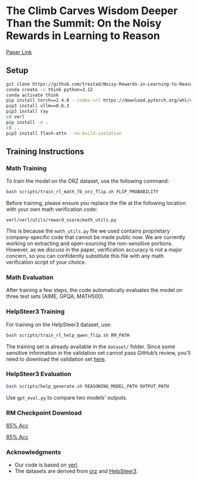 # The Climb Carves Wisdom Deeper Than the Summit: On the Noisy Rewards in Learning to Reason

[Paper Link](./noisy_rewards_in_learning_to_reason.pdf)


## Setup

```sh
git clone https://github.com/trestad/Noisy-Rewards-in-Learning-to-Reason.git
conda create -n think python=3.12
conda activate think
pip install torch==2.4.0 --index-url https://download.pytorch.org/whl/cu121
pip3 install vllm==0.6.3
pip3 install ray
cd verl
pip install -e .
cd ..
pip3 install flash-attn --no-build-isolation
```

## Training Instructions

### Math Training

To train the model on the ORZ dataset, use the following command:

```sh
bash scripts/train_rl_math_7b_orz_flip.sh FLIP_PROBABILITY
```

Before training, please ensure you replace the file at the following location with your own math verification code:

```
verl/verl/utils/reward_score/math_utils.py
```
This is because the `math_utils.py` file we used contains proprietary company-specific code that cannot be made public now. 
We are currently working on extracting and open-sourcing the non-sensitive portions.
However, as we discuss in the paper, verification accuracy is not a major concern, so you can confidently substitute this file with any math verification script of your choice.

### Math Evaluation

After training a few steps, the code automatically evaluates the model on three test sets (AIME, GPQA, MATH500).

### HelpSteer3 Training

For training on the HelpSteer3 dataset, use:

```sh
bash scripts/train_rl_help_qwen_flip.sh RM_PATH
```

The training set is already available in the `dataset/` folder. Since some sensitive information in the validation set cannot pass GitHub’s review, you'll need to download the validation set [here](https://drive.google.com/file/d/1ABrlXPXdC34oTUg2otrlRMihxITeoesq/view?usp=sharing).

### HelpSteer3 Evaluation

```sh
bash scripts/help_generate.sh REASONING_MODEL_PATH OUTPUT_PATH
```

Use ```gpt_eval.py``` to compare two models' outputs.

### RM Checkpoint Download

[65% Acc]()

[85% Acc]()


### Acknowledgments

* Our code is based on [verl](https://github.com/volcengine/verl).
* The datasets are derived from [orz](https://github.com/Open-Reasoner-Zero/Open-Reasoner-Zero) and [HelpSteer3](https://huggingface.co/datasets/nvidia/HelpSteer3).